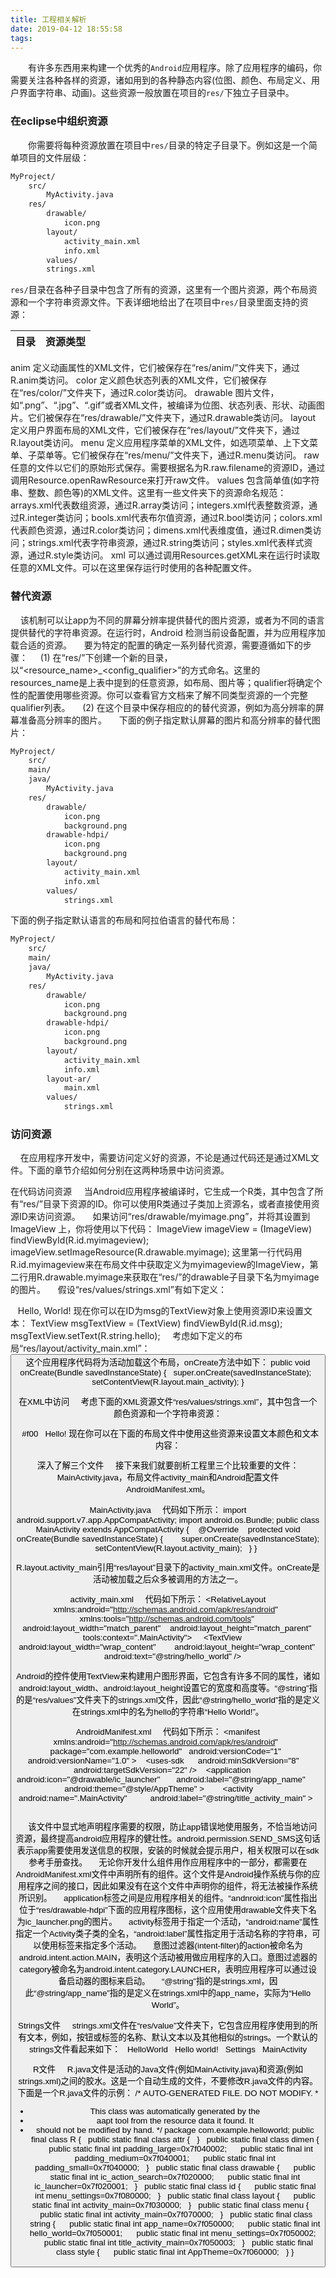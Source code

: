 ```yaml
---
title: 工程相关解析
date: 2019-04-12 18:55:58
tags:
---
```

&emsp;&emsp;有许多东西用来构建一个优秀的`Android`应用程序。除了应用程序的编码，你需要关注各种各样的资源，诸如用到的各种静态内容(位图、颜色、布局定义、用户界面字符串、动画)。这些资源一般放置在项目的`res/`下独立子目录中。

### 在eclipse中组织资源

&emsp;&emsp;你需要将每种资源放置在项目中`res/`目录的特定子目录下。例如这是一个简单项目的文件层级：

``` xml
MyProject/
    src/
        MyActivity.java  
    res/
        drawable/
            icon.png
        layout/
            activity_main.xml
            info.xml
        values/
        strings.xml
```

`res/`目录在各种子目录中包含了所有的资源，这里有一个图片资源，两个布局资源和一个字符串资源文件。下表详细地给出了在项目中`res/`目录里面支持的资源：

目录    | 资源类型
-------|---------
anim	定义动画属性的XML文件，它们被保存在“res/anim/”文件夹下，通过R.anim类访问。
color	定义颜色状态列表的XML文件，它们被保存在“res/color/”文件夹下，通过R.color类访问。
drawable	图片文件，如“.png”、“.jpg”、“.gif”或者XML文件，被编译为位图、状态列表、形状、动画图片。它们被保存在“res/drawable/”文件夹下，通过R.drawable类访问。
layout	定义用户界面布局的XML文件，它们被保存在“res/layout/”文件夹下，通过R.layout类访问。
menu	定义应用程序菜单的XML文件，如选项菜单、上下文菜单、子菜单等。它们被保存在“res/menu/”文件夹下，通过R.menu类访问。
raw	任意的文件以它们的原始形式保存。需要根据名为R.raw.filename的资源ID，通过调用Resource.openRawResource来打开raw文件。
values	包含简单值(如字符串、整数、颜色等)的XML文件。这里有一些文件夹下的资源命名规范：arrays.xml代表数组资源，通过R.array类访问；integers.xml代表整数资源，通过R.integer类访问；bools.xml代表布尔值资源，通过R.bool类访问；colors.xml代表颜色资源，通过R.color类访问；dimens.xml代表维度值，通过R.dimen类访问；strings.xml代表字符串资源，通过R.string类访问；styles.xml代表样式资源，通过R.style类访问。
xml	可以通过调用Resources.getXML来在运行时读取任意的XML文件。可以在这里保存运行时使用的各种配置文件。

### 替代资源

    该机制可以让app为不同的屏幕分辨率提供替代的图片资源，或者为不同的语言提供替代的字符串资源。在运行时，Android 检测当前设备配置，并为应用程序加载合适的资源。
    要为特定的配置的确定一系列替代资源，需要遵循如下的步骤：
    (1) 在“res/”下创建一个新的目录，以“<resource_name>_<config_qualifier>”的方式命名。这里的resources_name是上表中提到的任意资源，如布局、图片等；qualifier将确定个性的配置使用哪些资源。你可以查看官方文档来了解不同类型资源的一个完整qualifier列表。
    (2) 在这个目录中保存相应的的替代资源，例如为高分辨率的屏幕准备高分辨率的图片。
    下面的例子指定默认屏幕的图片和高分辨率的替代图片：

``` xml
MyProject/
    src/
    main/
    java/
        MyActivity.java
    res/
        drawable/
            icon.png
            background.png
        drawable-hdpi/  
            icon.png
            background.png  
        layout/  
            activity_main.xml
            info.xml
        values/
            strings.xml
```

下面的例子指定默认语言的布局和阿拉伯语言的替代布局：

``` xml
MyProject/
    src/
    main/
    java/
        MyActivity.java
    res/
        drawable/  
            icon.png
            background.png
        drawable-hdpi/  
            icon.png
            background.png  
        layout/  
            activity_main.xml
            info.xml
        layout-ar/
            main.xml
        values/  
            strings.xml
```

### 访问资源

    在应用程序开发中，需要访问定义好的资源，不论是通过代码还是通过XML文件。下面的章节介绍如何分别在这两种场景中访问资源。

在代码访问资源
    当Android应用程序被编译时，它生成一个R类，其中包含了所有“res/”目录下资源的ID。你可以使用R类通过子类加上资源名，或者直接使用资源ID来访问资源。
    如果访问“res/drawable/myimage.png”，并将其设置到 ImageView 上，你将使用以下代码：
ImageView imageView = (ImageView) findViewById(R.id.myimageview);
imageView.setImageResource(R.drawable.myimage);
这里第一行代码用R.id.myimageview来在布局文件中获取定义为myimageview的ImageView，第二行用R.drawable.myimage来获取在“res/”的drawable子目录下名为myimage的图片。
    假设“res/values/strings.xml”有如下定义：
<?xml version="1.0" encoding="utf-8"?>
<resources>
    <string  name="hello">Hello, World!</string>
</resources>
现在你可以在ID为msg的TextView对象上使用资源ID来设置文本：
TextView msgTextView = (TextView) findViewById(R.id.msg);
msgTextView.setText(R.string.hello);
    考虑如下定义的布局“res/layout/activity_main.xml”：
<?xml version="1.0" encoding="utf-8"?>
<LinearLayout xmlns:android="http://schemas.android.com/apk/res/android"
   android:layout_width="fill_parent"
   android:layout_height="fill_parent"
   android:orientation="vertical" >
   <TextView android:id="@+id/text"
      android:layout_width="wrap_content"
      android:layout_height="wrap_content"
      android:text="Hello, I am a TextView" />
   <Button android:id="@+id/button"
      android:layout_width="wrap_content"
      android:layout_height="wrap_content"
      android:text="Hello, I am a Button" />
</LinearLayout>
这个应用程序代码将为活动加载这个布局，onCreate方法中如下：
public void onCreate(Bundle savedInstanceState) {
   super.onCreate(savedInstanceState);
   setContentView(R.layout.main_activity);
}

在XML中访问
    考虑下面的XML资源文件“res/values/strings.xml”，其中包含一个颜色资源和一个字符串资源：
<?xml version="1.0" encoding="utf-8"?>
<resources>
   <color name="opaque_red">#f00</color>
   <string name="hello">Hello!</string>
</resources>
现在你可以在下面的布局文件中使用这些资源来设置文本颜色和文本内容：
<?xml version="1.0" encoding="utf-8"?>
<EditText xmlns:android="http://schemas.android.com/apk/res/android"
    android:layout_width="fill_parent"
    android:layout_height="fill_parent"
    android:textColor="@color/opaque_red"
    android:text="@string/hello" />

深入了解三个文件
    接下来我们就要剖析工程里三个比较重要的文件：MainActivity.java，布局文件activity_main和Android配置文件AndroidManifest.xml。

MainActivity.java
    代码如下所示：
import android.support.v7.app.AppCompatActivity;
import android.os.Bundle;
​
public class MainActivity extends AppCompatActivity {
    @Override
    protected void onCreate(Bundle savedInstanceState) {
        super.onCreate(savedInstanceState);
        setContentView(R.layout.activity_main);
    }
}

R.layout.activity_main引用“res/layout”目录下的activity_main.xml文件。onCreate是活动被加载之后众多被调用的方法之一。

activity_main.xml
    代码如下所示：
<RelativeLayout xmlns:android="http://schemas.android.com/apk/res/android"
    xmlns:tools="http://schemas.android.com/tools"
    android:layout_width="match_parent"
    android:layout_height="match_parent"
    tools:context=".MainActivity">
​
    <TextView
        android:layout_width="wrap_content"
        android:layout_height="wrap_content"
        android:text="@string/hello_world" />
​
</RelativeLayout>

Android的控件使用TextView来构建用户图形界面，它包含有许多不同的属性，诸如android:layout_width、android:layout_height设置它的宽度和高度等。“@string”指的是“res/values”文件夹下的strings.xml文件，因此“@string/hello_world”指的是定义在strings.xml中的名为hello的字符串“Hello World!”。

AndroidManifest.xml
    代码如下所示：
<manifest xmlns:android="http://schemas.android.com/apk/res/android"
   package="com.example.helloworld"
   android:versionCode="1"
   android:versionName="1.0" >
​
   <uses-sdk
      android:minSdkVersion="8"
      android:targetSdkVersion="22" />
​
   <application
       android:icon="@drawable/ic_launcher"
       android:label="@string/app_name"
       android:theme="@style/AppTheme" >
​
       <activity
          android:name=".MainActivity"
          android:label="@string/title_activity_main" >
​
          <intent-filter>
             <action android:name="android.intent.action.MAIN" />
             <category android:name="android.intent.category.LAUNCHER"/>
          </intent-filter>
​
       </activity>
​
   </application>
</manifest>

    该文件中显式地声明程序需要的权限，防止app错误地使用服务，不恰当地访问资源，最终提高android应用程序的健壮性。android.permission.SEND_SMS这句话表示app需要使用发送信息的权限，安装的时候就会提示用户，相关权限可以在sdk参考手册查找。
    无论你开发什么组件用作应用程序中的一部分，都需要在AndroidManifest.xml文件中声明所有的组件。这个文件是Android操作系统与你的应用程序之间的接口，因此如果没有在这个文件中声明你的组件，将无法被操作系统所识别。
    application标签之间是应用程序相关的组件。“andnroid:icon”属性指出位于“res/drawable-hdpi”下面的应用程序图标，这个应用使用drawable文件夹下名为ic_launcher.png的图片。
    activity标签用于指定一个活动，“android:name”属性指定一个Activity类子类的全名，“android:label”属性指定用于活动名称的字符串，可以使用标签来指定多个活动。
    意图过滤器(intent-filter)的action被命名为android.intent.action.MAIN，表明这个活动被用做应用程序的入口。意图过滤器的category被命名为android.intent.category.LAUNCHER，表明应用程序可以通过设备启动器的图标来启动。
    “@string”指的是strings.xml，因此“@string/app_name”指的是定义在strings.xml中的app_name，实际为“Hello World”。

Strings文件
    strings.xml文件在“res/value”文件夹下，它包含应用程序使用到的所有文本，例如，按钮或标签的名称、默认文本以及其他相似的strings。一个默认的strings文件看起来如下：
<resources>
   <string name="app_name">HelloWorld</string>
   <string name="hello_world">Hello world!</string>
   <string name="menu_settings">Settings</string>
   <string name="title_activity_main">MainActivity</string>
</resources>

R文件
    R.java文件是活动的Java文件(例如MainActivity.java)和资源(例如strings.xml)之间的胶水。这是一个自动生成的文件，不要修改R.java文件的内容。下面是一个R.java文件的示例：
/* AUTO-GENERATED FILE.  DO NOT MODIFY.
 *
 * This class was automatically generated by the
 * aapt tool from the resource data it found.  It
 * should not be modified by hand.
 */
package com.example.helloworld;
public final class R {
   public static final class attr {
   }
   public static final class dimen {
      public static final int padding_large=0x7f040002;
      public static final int padding_medium=0x7f040001;
      public static final int padding_small=0x7f040000;
   }
   public static final class drawable {
      public static final int ic_action_search=0x7f020000;
      public static final int ic_launcher=0x7f020001;
   }
   public static final class id {
      public static final int menu_settings=0x7f080000;
   }
   public static final class layout {
      public static final int activity_main=0x7f030000;
   }
   public static final class menu {
      public static final int activity_main=0x7f070000;
   }
   public static final class string {
      public static final int app_name=0x7f050000;
      public static final int hello_world=0x7f050001;
      public static final int menu_settings=0x7f050002;
      public static final int title_activity_main=0x7f050003;
   }
   public static final class style {
      public static final int AppTheme=0x7f060000;
   }
}
